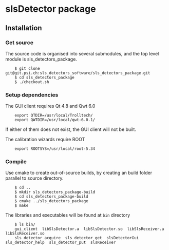 # slsDetector package


## Installation

### Get source
The source code is organised into several submodules, and the top level module is
sls_detectors_package.

```
    $ git clone git@git.psi.ch:sls_detectors_software/sls_detectors_package.git
    $ cd sls_detectors_package
    $ ./checkout.sh
```

### Setup dependencies
The GUI client requires Qt 4.8 and Qwt 6.0
```
    export QTDIR=/usr/local/Trolltech/
    export QWTDIR=/usr/local/qwt-6.0.1/
```
If either of them does not exist, the GUI client will not be built.

The calibration wizards require ROOT
```
    export ROOTSYS=/usr/local/root-5.34
```

### Compile
Use cmake to create out-of-source builds, by creating an build folder parallel to source directory.
```
    $ cd ..
    $ mkdir sls_detectors_package-build
    $ cd sls_detectors_package-build
    $ cmake ../sls_detectors_package
    $ make
```

The libraries and executables will be found at `bin` directory
```
    $ ls bin/
    gui_client  libSlsDetector.a  libSlsDetector.so  libSlsReceiver.a  libSlsReceiver.so
    sls_detector_acquire  sls_detector_get  slsDetectorGui  sls_detector_help  sls_detector_put  slsReceiver
```
